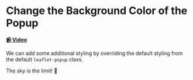 # Change the Background Color of the Popup

**[📹 Video](https://egghead.io/lessons/egghead-change-the-background-color-of-the-popup)**

We can add some additional styling by overriding the default styling from the default `leaflet-popup` class.

The sky is the limit! 🌈
